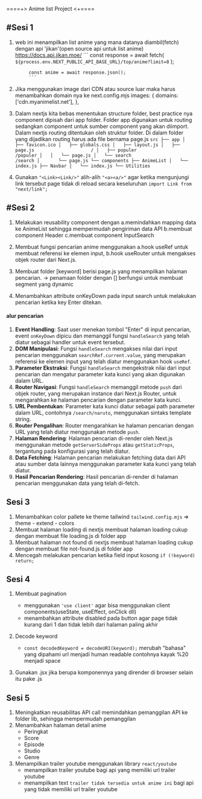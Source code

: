 ====+> Anime list Project <+====

#Sesi 1
------

1. web ini menampilkan list anime yang mana datanya diambil(fetch) dengan api 'jikan'(open source api untuk list anime) https://docs.api.jikan.moe/
            ```
            const response = await fetch(
            `${process.env.NEXT_PUBLIC_API_BASE_URL}/top/anime?limit=8`
            );

            const anime = await response.json();
            ```

2. Jika menggunakan image dari CDN atau source luar maka harus menambahkan domain nya ke next.config.mjs
            images: {
                domains: ['cdn.myanimelist.net'],
                },

3. Dalam nextjs kita bebas menentukan structure  folder, best practice nya component dipisah dari app folder. Folder app digunakan untuk routing sedangkan component untuk sumber component yang akan diimport. Dalam nextjs routing ditentukan oleh struktur folder. Di dalam folder yang dijadikan routing harus ada file bernama page.js
           ```
            src
            ├── app
            │   ├── favicon.ico
            │   ├── globals.css
            │   ├── layout.js
            │   ├── page.js                     /
            │   ├── populer                     /populer
            │   │   └── page.js
            │   └── search                      /search
            │       └── page.js
            └── components
                ├── AnimeList
                │   └── index.js
                ├── Navbar
                │   └── index.js
                └── Utilities
            ```

4. Gunakan ```"<Link><Link/>"``` alih-alih ```"<a><a/>"``` agar ketika mengunjungi link tersebut page tidak di reload secara keseluruhan 
            ```import Link from "next/link";```


#Sesi 2
------
1. Melakukan reusability component dengan 
	a.memindahkan mapping data ke AnimeList sehingga mempermudah pengiriman data API
	b.membuat component Header 
	c.membuat component InputSearch
2. Membuat fungsi pencarian anime menggunakan 
	a.hook useRef untuk membuat referensi ke elemen input, 
	b.hook useRouter untuk mengakses objek router dari Next.js.
	
3. Membuat folder [keyword] berisi page.js yang menampilkan halaman pencarian.
	-> penamaan folder dengan [] berfungsi untuk membuat segment yang dynamic
	
4. Menambahkan attribute onKeyDown pada input search untuk melakukan pencarian ketika key Enter ditekan.

####  alur pencarian

1. **Event Handling**: Saat user menekan tombol "Enter" di input pencarian, event `onKeyDown` dipicu dan memanggil fungsi `handleSearch` yang telah diatur sebagai handler untuk event tersebut.
2. **DOM Manipulasi**: Fungsi `handleSearch` mengakses nilai dari input pencarian menggunakan `searchRef.current.value`, yang merupakan referensi ke elemen input yang telah diatur menggunakan hook `useRef`.
3. **Parameter Ekstraksi**: Fungsi `handleSearch` mengekstrak nilai dari input pencarian dan mengatur parameter kata kunci yang akan digunakan dalam URL.
4. **Router Navigasi**: Fungsi `handleSearch` memanggil metode `push` dari objek router, yang merupakan instance dari Next.js Router, untuk mengarahkan ke halaman pencarian dengan parameter kata kunci.
5. **URL Pembentukan**: Parameter kata kunci diatur sebagai path parameter dalam URL, contohnya `/search/naruto`, menggunakan sintaks template string.
6. **Router Pengalihan**: Router mengarahkan ke halaman pencarian dengan URL yang telah diatur menggunakan metode `push`.
7. **Halaman Rendering**: Halaman pencarian di-render oleh Next.js menggunakan metode `getServerSideProps` atau `getStaticProps`, tergantung pada konfigurasi yang telah diatur.
8. **Data Fetching**: Halaman pencarian melakukan fetching data dari API atau sumber data lainnya menggunakan parameter kata kunci yang telah diatur.
9. **Hasil Pencarian Rendering**: Hasil pencarian di-render di halaman pencarian menggunakan data yang telah di-fetch.

Sesi 3
------
1. Menambahkan color pallete ke theme tailwind
	`tailwind.config.mjs` =>     theme - extend - colors    
2. Membuat halaman loading
	di nextjs membuat halaman loading cukup dengan membuat file loading.js di folder app
3. Membuat halaman not found
	di nextjs membuat halaman loading cukup dengan membuat file not-found.js di folder app
4. Mencegah melakukan pencarian ketika field input kosong
	`if (!keyword) return;`
	


Sesi 4
------
1. Membuat pagination
    - menggunakan `'use client'` agar bisa menggunakan client components(useState, useEffect, onClick dll)
	- menambahkan attribute disabled pada button agar page tidak kurang dari 1 dan tidak lebih dari halaman paling akhir
	
2. Decode keyword
	- `const decodedKeyword = decodeURI(keyword);` merubah "bahasa" yang dipahami url menjadi human readable contohnya kayak %20 menjadi space
	
3. Gunakan .jsx jika berupa komponennya yang dirender di browser selain itu pake .js

Sesi 5
------
1. Meningkatkan reusabilitas API call
	memindahkan pemanggilan API ke folder lib, sehingga mempermudah pemanggilan
2. Menambahkan halaman detail anime
	- Peringkat
	- Score
	- Episode
	- Studio
	- Genre
3. Menampilkan trailer youtube menggunakan library `react/youtube`
	- menampilkan trailer youtube bagi api yang memiliki url trailer youtube
	- menampilkan text `trailer tidak tersedia untuk anime ini` bagi api yang tidak memiliki url trailer youtube